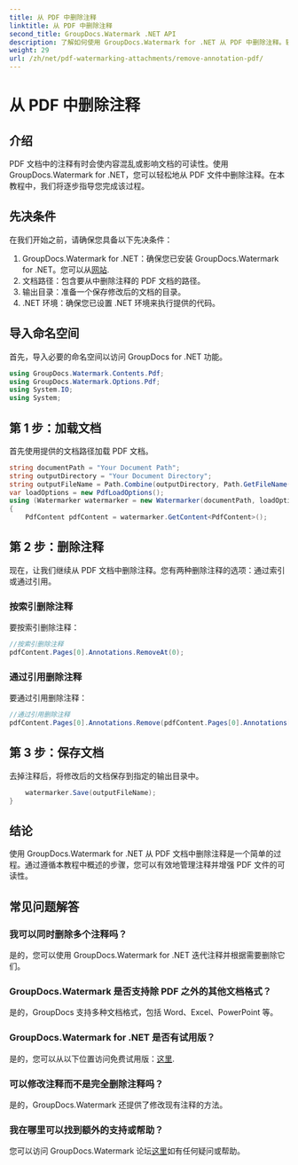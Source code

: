 ```yaml
---
title: 从 PDF 中删除注释
linktitle: 从 PDF 中删除注释
second_title: GroupDocs.Watermark .NET API
description: 了解如何使用 GroupDocs.Watermark for .NET 从 PDF 中删除注释。轻松增强文档的可读性。
weight: 29
url: /zh/net/pdf-watermarking-attachments/remove-annotation-pdf/
---
```


# 从 PDF 中删除注释

## 介绍
PDF 文档中的注释有时会使内容混乱或影响文档的可读性。使用 GroupDocs.Watermark for .NET，您可以轻松地从 PDF 文件中删除注释。在本教程中，我们将逐步指导您完成该过程。
## 先决条件
在我们开始之前，请确保您具备以下先决条件：
1.  GroupDocs.Watermark for .NET：确保您已安装 GroupDocs.Watermark for .NET。您可以从[网站](https://releases.groupdocs.com/Watermark/net/).
2. 文档路径：包含要从中删除注释的 PDF 文档的路径。
3. 输出目录：准备一个保存修改后的文档的目录。
4. .NET 环境：确保您已设置 .NET 环境来执行提供的代码。

## 导入命名空间
首先，导入必要的命名空间以访问 GroupDocs for .NET 功能。
```csharp
using GroupDocs.Watermark.Contents.Pdf;
using GroupDocs.Watermark.Options.Pdf;
using System.IO;
using System;
```
## 第 1 步：加载文档
首先使用提供的文档路径加载 PDF 文档。
```csharp
string documentPath = "Your Document Path";
string outputDirectory = "Your Document Directory";
string outputFileName = Path.Combine(outputDirectory, Path.GetFileName(documentPath));
var loadOptions = new PdfLoadOptions();
using (Watermarker watermarker = new Watermarker(documentPath, loadOptions))
{
    PdfContent pdfContent = watermarker.GetContent<PdfContent>();
```
## 第 2 步：删除注释
现在，让我们继续从 PDF 文档中删除注释。您有两种删除注释的选项：通过索引或通过引用。
### 按索引删除注释
要按索引删除注释：
```csharp
//按索引删除注释
pdfContent.Pages[0].Annotations.RemoveAt(0);
```
### 通过引用删除注释
要通过引用删除注释：
```csharp
//通过引用删除注释
pdfContent.Pages[0].Annotations.Remove(pdfContent.Pages[0].Annotations[0]);
```
## 第 3 步：保存文档
去掉注释后，将修改后的文档保存到指定的输出目录中。
```csharp
    watermarker.Save(outputFileName);
}
```

## 结论
使用 GroupDocs.Watermark for .NET 从 PDF 文档中删除注释是一个简单的过程。通过遵循本教程中概述的步骤，您可以有效地管理注释并增强 PDF 文件的可读性。
## 常见问题解答
### 我可以同时删除多个注释吗？
是的，您可以使用 GroupDocs.Watermark for .NET 迭代注释并根据需要删除它们。
### GroupDocs.Watermark 是否支持除 PDF 之外的其他文档格式？
是的，GroupDocs 支持多种文档格式，包括 Word、Excel、PowerPoint 等。
### GroupDocs.Watermark for .NET 是否有试用版？
是的，您可以从以下位置访问免费试用版：[这里](https://releases.groupdocs.com/).
### 可以修改注释而不是完全删除注释吗？
是的，GroupDocs.Watermark 还提供了修改现有注释的方法。
### 我在哪里可以找到额外的支持或帮助？
您可以访问 GroupDocs.Watermark 论坛[这里](https://forum.groupdocs.com/c/watermark/19)如有任何疑问或帮助。